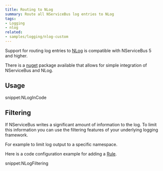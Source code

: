 ```yaml
---
title: Routing to NLog
summary: Route all NServiceBus log entries to NLog
tags:
- Logging
- nlog
related:
- samples/logging/nlog-custom
---
```


Support for routing log entries to [NLog](http://nlog-project.org/) is compatible with NServiceBus 5 and higher.

There is a [nuget](https://www.nuget.org/packages/NServiceBus.NLog/) package available that allows for simple integration of NServiceBus and NLog.


## Usage

snippet:NLogInCode


## Filtering

If NServiceBus writes a significant amount of information to the log. To limit this information you can use the filtering features of your underlying logging framework.

For example to limit log output to a specific namespace.

Here is a code configuration example for adding a [Rule](https://github.com/nlog/NLog/wiki/Configuration-file#rules).

snippet:NLogFiltering
